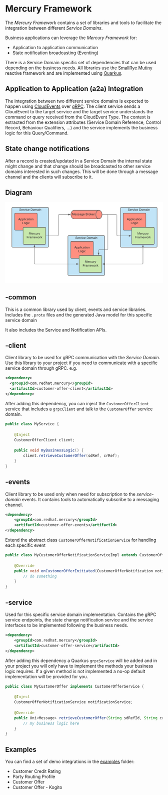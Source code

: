 # Mercury Framework

The _Mercury Framework_ contains a set of libraries and tools to facilitate the integration between
different _Service Domains_.

Business applications can leverage the _Mercury Framework_ for:

* Application to application communication
* State notification broadcasting (Eventing)

There is a Service Domain specific set of dependencies that can be used depending on the business
needs.
All libraries use the [SmallRye Mutiny](https://smallrye.io/smallrye-mutiny/index.html) 
reactive framework and are implemented using [Quarkus](https://quarkus.io/).

## Application to Application (a2a) Integration

The integration between two different service domains is expected to happen using [CloudEvents](https://cloudevents.io/)
over [gRPC](https://grpc.io/). The client service sends a CloudEvent to the target service
and the target service understands the command or query received from the CloudEvent Type. The
context is extracted from the extension attributes (Service Domain Reference, Control Record, 
Behaviour Qualifiers, ...) and the service implements the business logic for this Query/Command.

## State change notifications

After a record is created/updated in a Service Domain the internal state might change and that change
should be broadcasted to other service domains interested in such changes.
This will be done through a message channel and the clients will subscribe to it.

## Diagram

![mercury framework](./docs/mercury%20framework.png)

## <service-domain>-common

This is a common library used by client, events and service libraries. Includes the `.proto` files
and the generated Java model for this specific service domain

It also includes the Service and Notification APIs.

## <service-domain>-client

Client library to be used for gRPC communication with the _Service Domain_. Use this library to your
project if you need to communicate with a specific service domain through gRPC. e.g.

```xml
<dependency>
  <groupId>com.redhat.mercury</groupId>
  <artifactId>customer-offer-client</artifactId>
</dependency>
```

After adding this dependency, you can inject the `CustomerOfferClient` service that includes a 
`grpcClient` and talk to the `CustomerOffer` service domain.

```java
public class MyService {
    
    @Inject
    CustomerOfferClient client;

    public void myBusinessLogic() {
        client.retrieveCustomerOffer(sdRef, crRef);
    }
}
```
## <service-domain>-events

Client library to be used only when need for subscription to the _service-domain_ events. It 
contains tools to automatically subscribe to a messaging channel.

```xml
<dependency>
    <groupId>com.redhat.mercury</groupId>
    <artifactId>customer-offer-events</artifactId>
</dependency>
```
Extend the abstract class `CustomerOfferNotificationService` for handling each specific event

```java
public class MyCustomerOfferNotificationServiceImpl extends CustomerOfferNotificationService {
    
    @Override
    public void onCustomerOfferInitiated(CustomerOfferNotification notification) {
        // do something
    }
}
```

## <service-domain>-service

Used for this specific service domain implementation. Contains the gRPC service endpoints, 
the state change notification service and the service interfaces to be implemented following the business needs.

```xml
<dependency>
    <groupId>com.redhat.mercury</groupId>
    <artifactId>customer-offer-service</artifactId>
</dependency>
```

After adding this dependency a Quarkus `grpcService` will be added and in your project you will 
only have to implement the methods your business logic requires. If a given method is not implemented
a no-op default implementation will be provided for you.

```java
public class MyCustomerOffer implements CustomerOfferService {
    
    @Inject
    CustomerOfferNotificationService notificationService;
    
    @Override
    public Uni<Message> retrieveCustomerOffer(String sdRefId, String crRefId) {
        // my business logic here
    }
}
```

## Examples

You can find a set of demo integrations in the [examples](./examples) folder:

* Customer Credit Rating
* Party Routing Profile
* Customer Offer
* Customer Offer - Kogito
